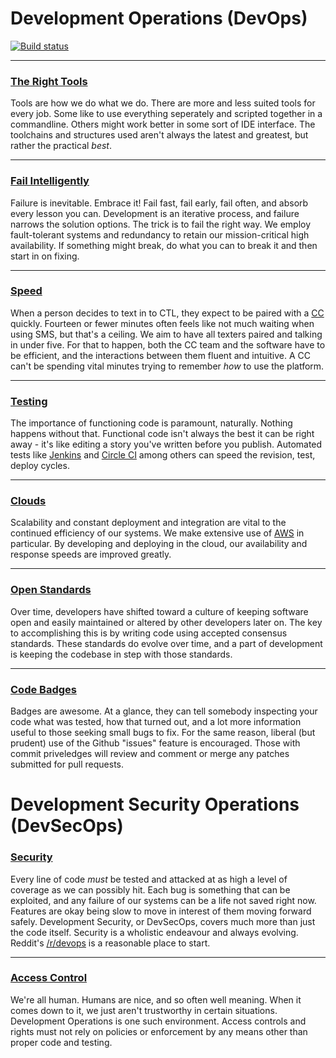 # Development Operations (DevOps)

[![Build status](https://ci.appveyor.com/api/projects/status/inacxglh4egpjsh9?svg=true)](https://ci.appveyor.com/project/MySolace/devops)

---

### [The Right Tools](./tool-kit.md)

Tools are how we do what we do. There are more and less suited tools for every job. Some like to use everything seperately and scripted together in a commandline. Others might work better in some sort of IDE interface. The toolchains and structures used aren't always the latest and greatest, but rather the practical _best_.

---

### [Fail Intelligently](./successful-failure.md)

Failure is inevitable. Embrace it! Fail fast, fail early, fail often, and absorb every lesson you can. Development is an iterative process, and failure narrows the solution options. The trick is to fail the right way. We employ fault-tolerant systems and redundancy to retain our mission-critical high availability. If something might break, do what you can to break it and then start in on fixing.

---

### [Speed](./faster-pussycat.md)

When a person decides to text in to CTL, they expect to be paired with a [CC]() quickly. Fourteen or fewer minutes often feels like not much waiting when using SMS, but that's a ceiling. We aim to have all texters paired and talking in under five. For that to happen, both the CC team and the software have to be efficient, and the interactions between them fluent and intuitive. A CC can't be spending vital minutes trying to remember _how_ to use the platform.

---

### [Testing](./testing-1-2.md)

The importance of functioning code is paramount, naturally. Nothing happens without that. Functional code isn't always the best it can be right away - it's like editing a story you've written before you publish. Automated tests like [Jenkins]() and [Circle CI]() among others can speed the revision, test, deploy cycles.

---

### [Clouds](./cloudy-with-a-chance-of-meatballs.md)

Scalability and constant deployment and integration are vital to the continued efficiency of our systems. We make extensive use of [AWS]() in particular. By developing and deploying in the cloud, our availability and response speeds are improved greatly.

---

### [Open Standards](./standard-procedure.md)

Over time, developers have shifted toward a culture of keeping software open and easily maintained or altered by other developers later on. The key to accomplishing this is by writing code using accepted consensus standards. These standards do evolve over time, and a part of development is keeping the codebase in step with those standards.

---

### [Code Badges](./badge-and-rank-please.md)

Badges are awesome. At a glance, they can tell somebody inspecting your code what was tested, how that turned out, and a lot more information useful to those seeking small bugs to fix. For the same reason, liberal (but prudent) use of the Github "issues" feature is encouraged. Those with commit priveledges will review and comment or merge any patches submitted for pull requests.

# Development Security Operations (DevSecOps)

### [Security](./dev-sec-ops.md)

Every line of code _must_ be tested and attacked at as high a level of coverage as we can possibly hit. Each bug is something that can be exploited, and any failure of our systems can be a life not saved right now. Features are okay being slow to move in interest of them moving forward safely. Development Security, or DevSecOps, covers much more than just the code itself. Security is a wholistic endeavour and always evolving. Reddit's [/r/devops](https://reddit.com/r/devops/) is a reasonable place to start.

---

### [Access Control](./chaos-control.md)

We're all human. Humans are nice, and so often well meaning. When it comes down to it, we just aren't trustworthy in certain situations. Development Operations is one such environment. Access controls and rights must not rely on policies or enforcement by any means other than proper code and testing.
